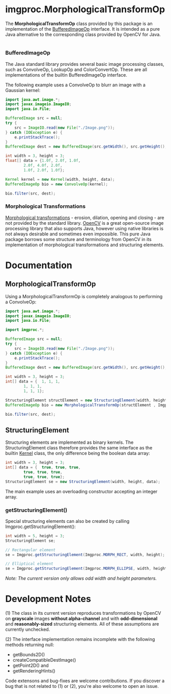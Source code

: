 # imgproc.MorphologicalTransformOp

The **MorphologicalTransformOp** class provided by this package is an implementation of the [BufferedImageOp](https://docs.oracle.com/javase/8/docs/api/java/awt/image/BufferedImageOp.html) interface. It is intended as a pure Java alternative to the corresponding class provided by OpenCV for Java.


# 

### BufferedImageOp

The Java standard library provides several basic image processing classes, such as ConvolveOp, LookupOp and ColorConvertOp. These are all implementations of the builtin BufferedImageOp interface. 

The following example uses a ConvolveOp to blurr an image with a Gaussian kernel:

```Java
import java.awt.image.*;  
import javax.imageio.ImageIO;  
import java.io.File;
```
```Java
BufferedImage src = null;
try {  
    src = ImageIO.read(new File("./Image.png"));  
} catch (IOException e) {  
    e.printStackTrace();  
}
BufferedImage dest = new BufferedImage(src.getWidth(), src.getHeight(), BufferedImage.TYPE_BYTE_GRAY);

int width = 3, height = 3;
float[] data = {1.0f, 2.0f, 1.0f,
		2.0f, 4.0f, 2.0f,
		1.0f, 2.0f, 1.0f};

Kernel kernel = new Kernel(width, height, data);
BufferedImageOp bio = new ConvolveOp(kernel);

bio.filter(src, dest);
```

### Morphological Transformations
[Morphological transformations](https://en.wikipedia.org/wiki/Mathematical_morphology) - erosion, dilation, opening and closing - are not provided by the standard library. [OpenCV](https://opencv.org/) is a great open-source image processing library that also supports Java, however using native libraries is not always desirable and sometimes even impossible. This pure Java package borrows some structure and terminology from OpenCV in its implementation of morphological transformations and structuring elements.




# Documentation


## MorphologicalTransformOp

Using a MorphologicalTransformOp is completely analogous to performing a ConvolveOp:

```Java
import java.awt.image.*;  
import javax.imageio.ImageIO;  
import java.io.File;

import imgproc.*;
```
```Java
BufferedImage src = null; 
try {  
    src = ImageIO.read(new File("./Image.png"));  
} catch (IOException e) {  
    e.printStackTrace();  
}
BufferedImage dest = new BufferedImage(src.getWidth(), src.getHeight(), BufferedImage.TYPE_BYTE_GRAY);

int width = 3, height = 3;
int[] data = {	1, 1, 1,
		1, 1, 1,
		1, 1, 1};

StructuringElement structElement = new StructuringElement(width, height, data);
BufferedImageOp bio = new MorphologicalTransformOp(structElement , Imgproc.MORPH_CLOSE);

bio.filter(src, dest);
```

## StructuringElement

Structuring elements are implemented as binary kernels. The StructuringElement class therefore provides the same interface as the builtin [Kernel](https://docs.oracle.com/javase/8/docs/api/index.html?java/awt/image/Kernel.html) class, the only difference being the boolean data array:
```Java
int width = 3, height = 3;
int[] data = {	true, true, true,
		true, true, true,
		true, true, true};
StructuringElement se = new StructuringElement(width, height, data);
```
The main example uses an overloading constructor accepting an integer array. 



###  getStructuringElement()

Special structuring elements can also be created by calling Imgproc.getStructuringElement():
```Java
int width = 5, height = 3;
StructuringElement se;

// Rectangular element
se = Imgproc.getStructuringElement(Imgproc.MORPH_RECT, width, height);

// Elliptical element
se = Imgproc.getStructuringElement(Imgproc.MORPH_ELLIPSE, width, height);
```


*Note: The current version only allows odd width and height parameters.*

# Development Notes

(1) The class in its current version reproduces transformations by OpenCV on **grayscale** images **without alpha-channel** and with **odd-dimensional** and **reasonably-sized** structuring elements. All of these assumptions are currently unchecked.

(2) The interface implementation remains incomplete with the following methods returning null:
- getBounds2D()
- createCompatibleDestImage()
- getPoint2D() and
- getRenderingHints() 

Code extensons and bug-fixes are welcome contributions. If you discover a bug that is not related to (1) or (2), you're also welcome to open an issue. 